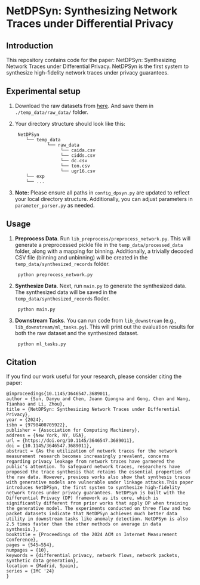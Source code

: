 # NetDPSyn: Synthesizing Network Traces under Differential Privacy

## Introduction

This repository contains code for the paper: NetDPSyn: Synthesizing Network Traces under Differential Privacy. NetDPSyn is the first system to synthesize high-fidelity network traces under privacy guarantees.

## Experimental setup

1. Download the raw datasets from [here](https://drive.google.com/drive/folders/1MHRJxLhnJWZln8XBCon9UrN_EwVj14BE). And save them in `./temp_data/raw_data/` folder.

2. Your directory structure should look like this:

        NetDPSyn
           └── temp_data
                   └── raw_data
                        └── caida.csv
                        └── cidds.csv
                        └── dc.csv
                        └── ton.csv
                        └── ugr16.csv
           └── exp
           └── ...

4. **Note:** Please ensure all paths in `config_dpsyn.py` are updated to reflect your local directory structure. Additionally, you can adjust parameters in `parameter_parser.py` as needed.


## Usage

1. **Preprocess Data**. Run `lib_preprocess/preprocess_network.py`. This will generate a preprocessed pickle file in the `temp_data/processed_data` folder, along with a mapping for binning. Additionally, a trivially decoded CSV file (binning and unbinning) will be created in the `temp_data/synthesized_records` folder.

        python preprocess_network.py


2. **Synthesize Data**. Next, run `main.py` to generate the synthesized data. The synthesized data will be saved in the `temp_data/synthesized_records` floder.

        python main.py


3. **Downstream Tasks**. You can run code from `lib_downstream` (e.g., `lib_downstream/ml_tasks.py`). This will print out the evaluation results for both the raw dataset and the synthesized dataset.

        python ml_tasks.py


## Citation
If you find our work useful for your research, please consider citing the paper: 
```
@inproceedings{10.1145/3646547.3689011,
author = {Sun, Danyu and Chen, Joann Qiongna and Gong, Chen and Wang, Tianhao and Li, Zhou},
title = {NetDPSyn: Synthesizing Network Traces under Differential Privacy},
year = {2024},
isbn = {9798400705922},
publisher = {Association for Computing Machinery},
address = {New York, NY, USA},
url = {https://doi.org/10.1145/3646547.3689011},
doi = {10.1145/3646547.3689011},
abstract = {As the utilization of network traces for the network measurement research becomes increasingly prevalent, concerns regarding privacy leakage from network traces have garnered the public's attention. To safeguard network traces, researchers have proposed the trace synthesis that retains the essential properties of the raw data. However, previous works also show that synthesis traces with generative models are vulnerable under linkage attacks.This paper introduces NetDPSyn, the first system to synthesize high-fidelity network traces under privacy guarantees. NetDPSyn is built with the Differential Privacy (DP) framework as its core, which is significantly different from prior works that apply DP when training the generative model. The experiments conducted on three flow and two packet datasets indicate that NetDPSyn achieves much better data utility in downstream tasks like anomaly detection. NetDPSyn is also 2.5 times faster than the other methods on average in data synthesis.},
booktitle = {Proceedings of the 2024 ACM on Internet Measurement Conference},
pages = {545–554},
numpages = {10},
keywords = {differential privacy, network flows, network packets, synthetic data generation},
location = {Madrid, Spain},
series = {IMC '24}
}
```


